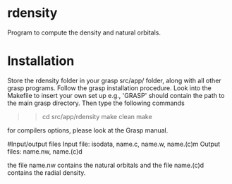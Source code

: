 # rdensity
Program to compute the density and natural orbitals.


# Installation
Store the rdensity folder in your grasp src/app/ folder, along with all other grasp programs.
Follow the grasp installation procedure.
Look into the Makefile to insert your own set up e.g., 'GRASP' should contain the path to the main grasp directory.
Then type the following commands

>>cd src/app/rdensity
>>make clean
>>make

for compilers options, please look at the Grasp manual.

#Input/output files
Input file:  isodata, name.c, name.w, name.(c)m
Output files: name.nw, name.(c)d

the file name.nw contains the natural orbitals and the file name.(c)d contains the radial density.
